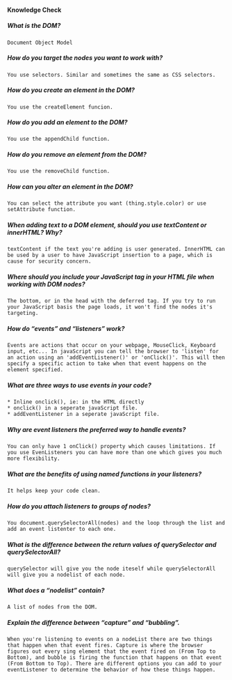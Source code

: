 #### Knowledge Check

  ##### What is the DOM?
    Document Object Model
     
  ##### How do you target the nodes you want to work with?
    You use selectors. Similar and sometimes the same as CSS selectors.
     
  ##### How do you create an element in the DOM?
    You use the createElement funcion.

  ##### How do you add an element to the DOM?
    You use the appendChild function.
     
  ##### How do you remove an element from the DOM?
    You use the removeChild function.

  ##### How can you alter an element in the DOM?
    You can select the attribute you want (thing.style.color) or use setAttribute function.

  ##### When adding text to a DOM element, should you use textContent or innerHTML? Why?
    textContent if the text you're adding is user generated. InnerHTML can be used by a user to have JavaScript insertion to a page, which is cause for security concern. 

  ##### Where should you include your JavaScript tag in your HTML file when working with DOM nodes?
    The bottom, or in the head with the deferred tag. If you try to run your JavaScript basis the page loads, it won't find the nodes it's targeting.

  #####  How do “events” and “listeners” work?
    Events are actions that occur on your webpage, MouseClick, Keyboard input, etc... In javaScript you can tell the browser to 'listen' for an action using an 'addEventListener()' or 'onClick()'. This will then specify a specific action to take when that event happens on the element specified.

  #####  What are three ways to use events in your code?
    * Inline onclick(), ie: in the HTML directly
    * onclick() in a seperate javaScript file.
    * addEventListener in a seperate javaScript file.

  #####  Why are event listeners the preferred way to handle events?
    You can only have 1 onClick() property which causes limitations. If you use EvenListeners you can have more than one which gives you much more flexibility.

  #####  What are the benefits of using named functions in your listeners?
    It helps keep your code clean.

  #####  How do you attach listeners to groups of nodes?
    You document.querySelectorAll(nodes) and the loop through the list and add an event listenter to each one.

  #####  What is the difference between the return values of querySelector and querySelectorAll?
    querySelector will give you the node iteself while querySelectorAll will give you a nodelist of each node.

  #####  What does a “nodelist” contain?
    A list of nodes from the DOM.

  #####  Explain the difference between “capture” and “bubbling”.
    When you're listening to events on a nodeList there are two things that happen when that event fires. Capture is where the browser figures out every sing element that the event fired on (From Top to Bottom), and bubble is firing the function that happens on that event (From Bottom to Top). There are different options you can add to your eventListener to determine the behavior of how these things happen.